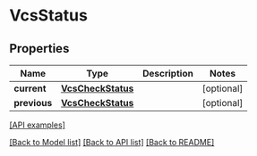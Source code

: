 # VcsStatus

## Properties
Name | Type | Description | Notes
------------ | ------------- | ------------- | -------------
**current** | [**VcsCheckStatus**](VcsCheckStatus.md) |  | [optional] 
**previous** | [**VcsCheckStatus**](VcsCheckStatus.md) |  | [optional] 

[[API examples]](http://devopshq.github.io/teamcity/teamcity_models/VcsStatus.html)

[[Back to Model list]](../README.md#documentation-for-models) [[Back to API list]](../README.md#documentation-for-api-endpoints) [[Back to README]](../README.md)


